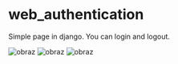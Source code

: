 # web_authentication
Simple page in django.
You can login and logout.

![obraz](https://user-images.githubusercontent.com/94618871/189488978-65e41958-5be8-4b01-8837-b9fe30d3a951.png)
![obraz](https://user-images.githubusercontent.com/94618871/189488981-6257cfb9-b263-4d26-b6f6-e32d1f921523.png)
![obraz](https://user-images.githubusercontent.com/94618871/189488984-74aaaad6-701d-4cbb-b30f-20b005c5587a.png)
